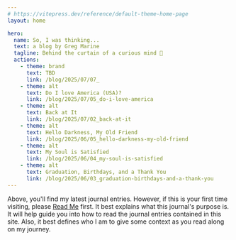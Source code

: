 ```yaml
---
# https://vitepress.dev/reference/default-theme-home-page
layout: home

hero:
  name: So, I was thinking...
  text: a blog by Greg Marine
  tagline: Behind the curtain of a curious mind 🤔
  actions:
    - theme: brand
      text: TBD
      link: /blog/2025/07/07_
    - theme: alt
      text: Do I love America (USA)?
      link: /blog/2025/07/05_do-i-love-america
    - theme: alt
      text: Back at It
      link: /blog/2025/07/02_back-at-it
    - theme: alt
      text: Hello Darkness, My Old Friend
      link: /blog/2025/06/05_hello-darkness-my-old-friend
    - theme: alt
      text: My Soul is Satisfied
      link: /blog/2025/06/04_my-soul-is-satisfied
    - theme: alt
      text: Graduation, Birthdays, and a Thank You
      link: /blog/2025/06/03_graduation-birthdays-and-a-thank-you
---
```


Above, you'll find my latest journal entries. However, if this is your first time visiting, please [Read Me](read-me) first. It best explains what this journal's purpose is. It will help guide you into how to read the journal entries contained in this site. Also, it best defines who I am to give some context as you read along on my journey.